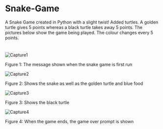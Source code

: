 # Snake-Game
A Snake Game created in Python with a slight twist! Added turtles. A golden turtle gives 5 points whereas a black turtle takes away 5 points. The pictures below show the game being played. The colour changes every 5 points.


#

![Capture1](https://user-images.githubusercontent.com/96390217/183488399-2fa3b85f-fd50-4764-bdf7-1f451c819550.PNG)

Figure 1: The message shown when the snake game is first run

![Capture2](https://user-images.githubusercontent.com/96390217/183489110-476d1fdd-6279-4dd4-ac32-a8588c0b830e.PNG)

Figure 2: Shows the snake as well as the golden turtle and blue food


![Capture3](https://user-images.githubusercontent.com/96390217/183489123-05414226-a0b1-4bfc-bcf1-3884b448cbf3.PNG)

Figure 3: Shows the black turtle


![Capture4](https://user-images.githubusercontent.com/96390217/183489129-e9a934a4-fc20-4a03-8cc4-96c4a0cd26e2.PNG)

Figure 4: When the game ends, the game over prompt is shown
